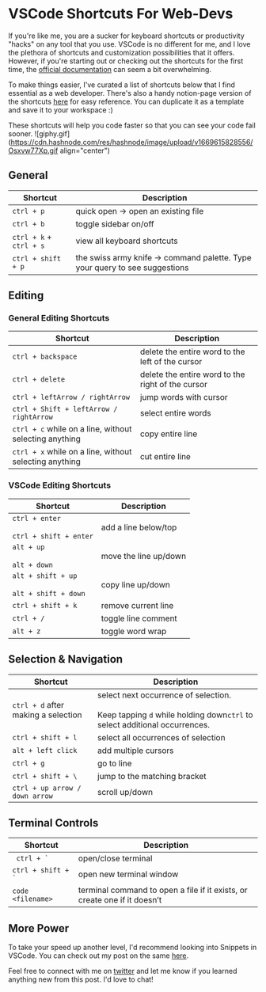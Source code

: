 # VSCode Shortcuts For Web-Devs

If you're like me, you are a sucker for keyboard shortcuts or productivity "hacks" on any tool that you use. VSCode is no different for me, and I love the plethora of shortcuts and customization possibilities that it offers. However, if you're starting out or checking out the shortcuts for the first time, the [official documentation](https://code.visualstudio.com/shortcuts/keyboard-shortcuts-windows.pdf) can seem a bit overwhelming.

To make things easier, I've curated a list of shortcuts below that I find essential as a web developer. There's also a handy notion-page version of the shortcuts [here](https://www.notion.so/abinjohn/VSCode-Like-A-Pro-9e7e2d9e61e1452bbd0da517660a6261) for easy reference. You can duplicate it as a template and save it to your workspace :)

These shortcuts will help you code faster so that you can see your code fail sooner.
![giphy.gif](https://cdn.hashnode.com/res/hashnode/image/upload/v1669615828556/Osxvw77Xp.gif align="center")

## General

| **Shortcut**            | **Description**                                                              |
|-------------------------|------------------------------------------------------------------------------|
| `ctrl + p`              | quick open → open an existing file                                           |
| `ctrl + b`              | toggle sidebar on/off                                                        |
| `ctrl + k` + `ctrl + s` | view all keyboard shortcuts                                                  |
| `ctrl + shift + p`      | the swiss army knife → command palette.   Type your query to see suggestions |

## Editing

### General Editing Shortcuts
| **Shortcut**                                           | **Description**                                   |
|--------------------------------------------------------|---------------------------------------------------|
| `ctrl + backspace`                                     | delete the entire word to the left of the cursor  |
| `ctrl + delete`                                        | delete the entire word to the right of the cursor |
| `ctrl + leftArrow / rightArrow`                        | jump words with cursor                            |
| `ctrl + Shift + leftArrow / rightArrow`                | select entire words                               |
| `ctrl + c` while on a line, without selecting anything | copy entire line                                  |
| `ctrl + x` while on a line, without selecting anything | cut entire line                                   |
### VSCode Editing Shortcuts
| **Shortcut**         | **Description** |
|----------------------|-----------------|
| `ctrl + enter` <br><br>  `ctrl + shift + enter`     |     add a line below/top            |
| `alt + up` <br><br> `alt + down` |        move the line up/down         |
|  `alt + shift + up` <br><br> `alt + shift + down`  |       copy line up/down |
|  `ctrl + shift + k` |   remove current line |
|  `ctrl + /` | toggle line comment |
|   `alt + z` |  toggle word wrap |

## Selection & Navigation

| **Shortcut** | **Description** |
|--------------|-----------------|
|`ctrl + d` after making a selection |   select next occurrence of selection.<br><br>Keep tapping `d` while holding down`ctrl` to select additional occurrences.              |
|`ctrl + shift + l`|select all occurrences of selection|
|`alt + left click`|add multiple cursors |
|`ctrl + g`|go to line |
|`ctrl + shift + \`|jump to the matching bracket|
|`ctrl + up arrow / down arrow`|scroll up/down|

## Terminal Controls
| **Shortcut** | **Description** |
|---|---|
| <code> ctrl + ` </code>  |open/close terminal  |
| <code>ctrl + shift + `  </code>| open new terminal window |
|`code <filename>`  |  terminal command to open a file if it exists, or create one if it doesn’t|

## More Power

To take your speed up another level, I'd recommend looking into Snippets in VSCode. You can check out my post on the same [here](https://abinjohn.in/code-faster).

Feel free to connect with me on [twitter](https://twitter.com/abin_john98) and let me know if you learned anything new from this post. I'd love to chat!


